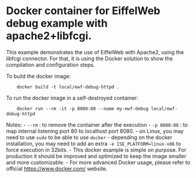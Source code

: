 Docker container for EiffelWeb debug example with apache2+libfcgi.
==================================================================

This example demonstrates the use of EiffelWeb with Apache2, using the libfcgi connector.
For that, it is using the Docker solution to show the compilation and configuration steps.

To build the docker image:

```
	docker build -t local/ewf-debug-httpd .
```

To run the docker image in a self-destroyed container:
```
	docker run --rm -it -p 8080:80 --name my-ewf-debug local/ewf-debug-httpd
```

Notes:
	- `--rm` : to remove the container after the execution
	- `-p 8080:80` : to map internal listening port 80 to localhost port 8080.
	- on Linux, you may need to use `sudo` to be able to use `docker`
	- depending on the docker installation, you may need to add an extra `-e ISE_PLATFORM=linux-x86` to force execution in 32bits.
	- This docker example is simple on purpose. For production it should be improved and optimized to keep the image smaller and more customizable.
	- For more advanced Docker usage, please refer to official https://www.docker.com/ website.

